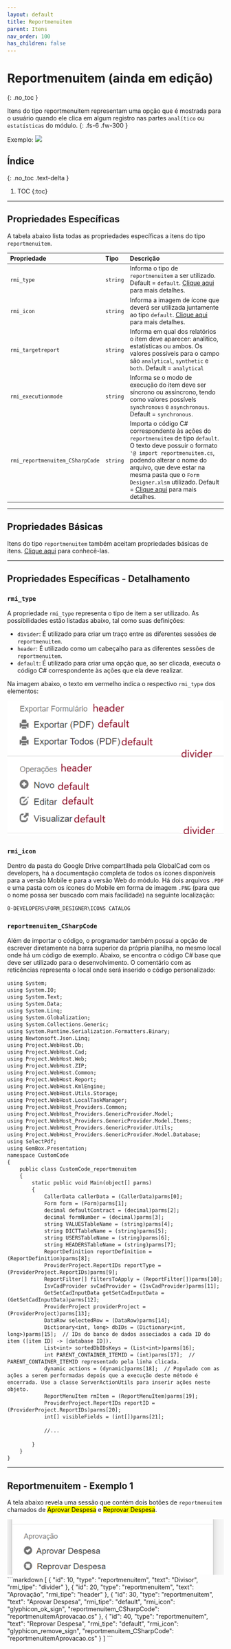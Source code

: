 ```yaml
---
layout: default
title: Reportmenuitem
parent: Itens
nav_order: 100
has_children: false
---
```

# Reportmenuitem (ainda em edição)
{: .no_toc }


Itens do tipo reportmenuitem representam uma opção que é mostrada para o usuário quando ele clica em algum registro nas partes `analítico` ou `estatísticas` do módulo.
{: .fs-6 .fw-300 }

<div class="code-example" markdown="1">

Exemplo: <img src="../img/reportmenuitem_exemplo.PNG">

</div>

## Índice
{: .no_toc .text-delta }

1. TOC
{:toc}

---


## Propriedades Específicas

A tabela abaixo lista todas as propriedades específicas a itens do tipo `reportmenuitem`.

| Propriedade           | Tipo      | Descrição                                                        |
|:----------------------|:----------|:-----------------------------------------------------------------|
| `rmi_type`                | `string`  |Informa o tipo de `reportmenuitem` a ser utilizado. Default = `default`.  [Clique aqui](#rmi_type) para mais detalhes.
| `rmi_icon`                | `string`  |Informa a imagem de ícone que deverá ser utilizada juntamente ao tipo `default`. [Clique aqui](#rmi_icon) para mais detalhes.
| `rmi_targetreport`          | `string`    |Informa em qual dos relatórios o item deve aparecer: analítico, estatísticas ou ambos. Os valores possíveis para o campo são `analytical`, `synthetic` e `both`. Default = `analytical`
| `rmi_executionmode` | `string`    |Informa se o modo de execução do item deve ser síncrono ou assíncrono, tendo como valores possívels `synchronous` e `asynchronous`. Default = `synchronous`.
| `rmi_reportmenuitem_CSharpCode` | `string`    |Importa o código C# correspondente às ações do `reportmenuitem` de tipo `default`. O texto deve possuir o formato `'@ import reportmenuitem.cs`, podendo alterar o nome do arquivo, que deve estar na mesma pasta que o `Form Designer.xlsm` utilizado. Default = [Clique aqui](#reportmenuitem_csharpcode) para mais detalhes.

---

## Propriedades Básicas

Itens do tipo `reportmenuitem` também aceitam propriedades básicas de itens. [Clique aqui](basicproperties.md) para conhecê-las.

---

## Propriedades Específicas - Detalhamento

### `rmi_type`

A propriedade `rmi_type` representa o tipo de item a ser utilizado. As possibilidades estão listadas abaixo, tal como suas definições:

- `divider`: É utilizado para criar um traço entre as diferentes sessões de `reportmenuitem`.
- `header`: É utilizado como um cabeçalho para as diferentes sessões de `reportmenuitem`.
- `default`: É utilizado para criar uma opção que, ao ser clicada, executa o código C# correspondente às ações que ela deve realizar.

Na imagem abaixo, o texto em vermelho indica o respectivo `rmi_type` dos elementos:

<div class="code-example" markdown="1">
  <img src="../img/reportmenuitem_detalhamento.PNG">
</div>


### `rmi_icon`

Dentro da pasta do Google Drive compartilhada pela GlobalCad com os developers, há a documentação completa de todos os ícones disponíveis para a versão Mobile e para a versão Web do módulo. Há dois arquivos `.PDF` e uma pasta com os ícones do Mobile em forma de imagem `.PNG` (para que o nome possa ser buscado com mais facilidade) na seguinte localização:

```
0-DEVELOPERS\FORM_DESIGNER\ICONS CATALOG
```

### `reportmenuitem_CSharpCode`

Além de importar o código, o programador também possui a opção de escrever diretamente na barra superior da própria planilha, no mesmo local onde há um código de exemplo. Abaixo, se encontra o código C# base que deve ser utilizado para o desenvolvimento. O comentário com as reticências representa o local onde será inserido o código personalizado:

```
using System;
using System.IO;
using System.Text;
using System.Data;
using System.Linq;
using System.Globalization;
using System.Collections.Generic;
using System.Runtime.Serialization.Formatters.Binary;
using Newtonsoft.Json.Linq;
using Project.WebHost.Db;
using Project.WebHost.Cad;
using Project.WebHost.Web;
using Project.WebHost.ZIP;
using Project.WebHost.Common;
using Project.WebHost.Report;
using Project.WebHost.KmlEngine;
using Project.WebHost.Utils.Storage;
using Project.WebHost.LocalTaskManager;
using Project.WebHost_Providers.Common;
using Project.WebHost_Providers.GenericProvider.Model;
using Project.WebHost_Providers.GenericProvider.Model.Items;
using Project.WebHost_Providers.GenericProvider.Utils;
using Project.WebHost_Providers.GenericProvider.Model.Database;
using SelectPdf;
using GemBox.Presentation;
namespace CustomCode
{
    public class CustomCode_reportmenuitem
    {
        static public void Main(object[] parms)
        {
            CallerData callerData = (CallerData)parms[0];
            Form form = (Form)parms[1];
            decimal defaultContract = (decimal)parms[2];
            decimal formNumber = (decimal)parms[3];
            string VALUESTableName = (string)parms[4];
            string DICTTableName = (string)parms[5];
            string USERSTableName = (string)parms[6];
            string HEADERSTableName = (string)parms[7];
            ReportDefinition reportDefinition = (ReportDefinition)parms[8];
            ProviderProject.ReportIDs reportType = (ProviderProject.ReportIDs)parms[9];
            ReportFilter[] filtersToApply = (ReportFilter[])parms[10];
            IsvCadProvider svCadProvider = (IsvCadProvider)parms[11];
            GetSetCadInputData getSetCadInputData = (GetSetCadInputData)parms[12];
            ProviderProject providerProject = (ProviderProject)parms[13];
            DataRow selectedRow = (DataRow)parms[14];
            Dictionary<int, long> dbIDs = (Dictionary<int, long>)parms[15];  // IDs do banco de dados associados a cada ID do item ([item ID] -> [database ID]).
            List<int> sortedDbIDsKeys = (List<int>)parms[16];
            int PARENT_CONTAINER_ITEMID = (int)parms[17];  // PARENT_CONTAINER_ITEMID representado pela linha clicada.
            dynamic actions = (dynamic)parms[18];  // Populado com as ações a serem performadas depois que a execução deste método é encerrada. Use a classe ServerActionUtils para inserir ações neste objeto.
            ReportMenuItem rmItem = (ReportMenuItem)parms[19];
            ProviderProject.ReportIDs reportID = (ProviderProject.ReportIDs)parms[20];
            int[] visibleFields = (int[])parms[21];
            
            //...
            
        }
    }
}

```

---

## Reportmenuitem - Exemplo 1

A tela abaixo revela uma sessão que contém dois botões de `reportmenuitem` chamados de <mark>Aprovar Despesa</mark> e <mark>Reprovar Despesa</mark>.

<div class="code-example" markdown="1">

<img src="../img/reportmenuitem_exemplo1.PNG">

</div>
```markdown
[
  {
    "id": 10,
    "type": "reportmenuitem",
    "text": "Divisor",
    "rmi_tipe": "divider"
  },
  {
    "id": 20,
    "type": "reportmenuitem",
    "text": "Aprovação",
    "rmi_tipe": "header"
  },
  {
    "id": 30,
    "type": "reportmenuitem",
    "text": "Aprovar Despesa",
    "rmi_tipe": "default",
    "rmi_icon": "glyphicon_ok_sign",
    "reportmenuitem_CSharpCode": "reportmenuitemAprovacao.cs"
  },
  {
    "id": 40,
    "type": "reportmenuitem",
    "text": "Reprovar Despesa",
    "rmi_tipe": "default",
    "rmi_icon": "glyphicon_remove_sign",
    "reportmenuitem_CSharpCode": "reportmenuitemAprovacao.cs"
  }
]
```
